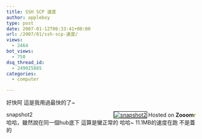 ```yaml
---
title: SSH SCP 速度
author: appleboy
type: post
date: 2007-01-12T06:33:41+00:00
url: /2007/01/ssh-scp-速度/
views:
  - 2464
bot_views:
  - 750
dsq_thread_id:
  - 249025885
categories:
  - computer

---
```

好快阿 這是我用過最快的了~ 

<div style="width:500px;text-align:right;">
  <a href="http://beta.zooomr.com/photos/appleboy/632070/" title="Zooomr Photo Sharing :: Photo Sharing"><img src="https://i1.wp.com/static.zooomr.com/images/632070_2c2b2633ea.jpg?resize=500%2C282" alt="snapshot2" border="0" style="border:1px solid #000;" data-recalc-dims="1" /></a><span style="float:left;">snapshot2</span> Hosted on <strong>Zooom<span style="color:#9EAE15;">r</span></strong>
</div> 哈哈，雖然說在同一個hub底下 這算是蠻正常的 哈哈~ 11.1MB的速度在跑 不是蓋的